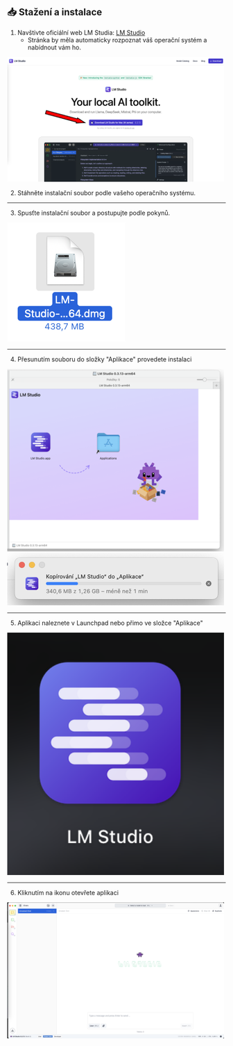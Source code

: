 ## 📥 Stažení a instalace

1. Navštivte oficiální web LM Studia: [LM Studio](https://lmstudio.com)
    - Stránka by měla automaticky rozpoznat váš operační systém a nabídnout vám ho.

<img src="macOS_download_button.png" alt="macOS Download Button" width="500"/>


2. Stáhněte instalační soubor podle vašeho operačního systému.

---

3. Spusťte instalační soubor a postupujte podle pokynů.

![Otevření souboru na macOS](macOS_open_file.png)

---

4. Přesunutím souboru do složky "Aplikace" provedete instalaci

<img src="macOS_install.png" alt="Instalace" width="500"/>

<img src="macOS_install_process.png" alt="Přesun souborů při instalaci" width="500"/>

---

5. Aplikaci naleznete v Launchpad nebo přimo ve složce "Aplikace"

<img src="macOS_installed_app.png" alt="Instalovaná aplikace na macOS" width="500"/>

---

6. Kliknutím na ikonu otevřete aplikaci

<img src="macOS_launched_app.png" alt="Spuštěná aplikace na macOS" width="500"/>
